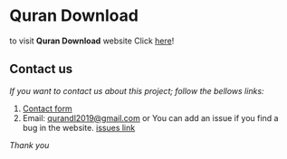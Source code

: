 # Quran Download
to visit **Quran Download** website Click [here]('https://qurandl.com')!
## Contact us
_If you want to contact us about this project; follow the bellows links:_
<br>
1. [Contact form]("https://qurandl.com/contact/")
2. Email: [qurandl2019@gmail.com]("mailto:qurandl2019@gmail.com")
or You can add an issue if you find a bug in the website. [issues link]("https://github.com/edrisranjbar/QuranDownload/issues")

_Thank you_